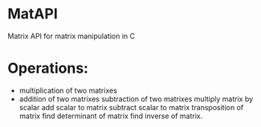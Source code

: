 # MatAPI
Matrix API for matrix manipulation in C
# Operations: 
- multiplication of two matrixes
- addition of two matrixes
subtraction of two matrixes
multiply matrix by scalar
add scalar to matrix
subtract scalar to matrix
transposition of matrix
find determinant of matrix
find inverse of matrix.
